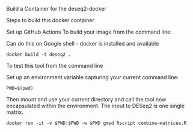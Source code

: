 Build a Container for the deseq2-docker

Steps to build this docker container.

Set up GitHub Actions
To build your image from the command line:

Can do this on Google shell - docker is installed and available
```
docker build -t deseq2 .
```

To test this tool from the command line

Set up an environment variable capturing your current command line:

```
PWD=$(pwd)
```

Then mount and use your current directory and call the tool now encapsulated within the environment. The input to DESeq2 is one single matrix.

```
docker run -it -v $PWD:$PWD -w $PWD gmsd Rscript combine-matrices.R
```
